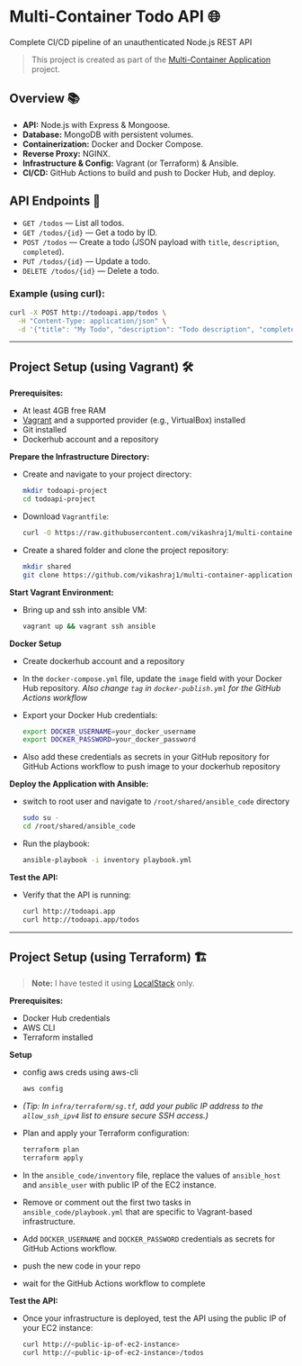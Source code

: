 # Multi-Container Todo API 🌐

Complete CI/CD pipeline of an unauthenticated Node.js REST API

> This project is created as part of the [Multi-Container Application](https://roadmap.sh/projects/multi-container-service) project.

## Overview 📚

- **API:** Node.js with Express & Mongoose.
- **Database:** MongoDB with persistent volumes.
- **Containerization:** Docker and Docker Compose.
- **Reverse Proxy:** NGINX.
- **Infrastructure & Config:** Vagrant (or Terraform) & Ansible.
- **CI/CD:** GitHub Actions to build and push to Docker Hub, and deploy.

## API Endpoints 🔗

- `GET /todos` — List all todos.
- `GET /todos/{id}` — Get a todo by ID.
- `POST /todos` — Create a todo (JSON payload with `title`, `description`, `completed`).
- `PUT /todos/{id}` — Update a todo.
- `DELETE /todos/{id}` — Delete a todo.

### Example (using curl):

```bash
curl -X POST http://todoapi.app/todos \
  -H "Content-Type: application/json" \
  -d '{"title": "My Todo", "description": "Todo description", "completed": false}'
```

---

## Project Setup (using Vagrant) 🛠

**Prerequisites:**  
- At least 4GB free RAM  
- [Vagrant](https://www.vagrantup.com/) and a supported provider (e.g., VirtualBox) installed  
- Git installed  
- Dockerhub account and a repository

 **Prepare the Infrastructure Directory:**
   - Create and navigate to your project directory:
     ```bash
     mkdir todoapi-project
     cd todoapi-project
     ```
   - Download `Vagrantfile`:
     ```bash
     curl -O https://raw.githubusercontent.com/vikashraj1/multi-container-application/refs/heads/main/Infra/vagrant/Vagrantfile
     ```
   - Create a shared folder and clone the project repository:
     ```bash
     mkdir shared
     git clone https://github.com/vikashraj1/multi-container-application.git shared
     ```

 **Start Vagrant Environment:**
   - Bring up and ssh into ansible VM:
     ```bash
     vagrant up && vagrant ssh ansible
     ```


 **Docker Setup**
   - Create dockerhub account and a repository

   - In the `docker-compose.yml` file, update the `image` field with your Docker Hub repository. *Also change `tag` in `docker-publish.yml` for the GitHub Actions workflow*


   - Export your Docker Hub credentials:
     ```bash
     export DOCKER_USERNAME=your_docker_username
     export DOCKER_PASSWORD=your_docker_password
     ```
   - Also add these credentials as secrets in your GitHub repository for GitHub Actions workflow to push image to your dockerhub repository


 **Deploy the Application with Ansible:**

   - switch to root user and navigate to `/root/shared/ansible_code` directory
     ```bash
     sudo su -
     cd /root/shared/ansible_code
     ```

   - Run the playbook:
     ```bash
     ansible-playbook -i inventory playbook.yml
     ```

 **Test the API:**
   - Verify that the API is running:
     ```bash
     curl http://todoapi.app
     curl http://todoapi.app/todos
     ```

---

## Project Setup (using Terraform) 🏗️

> **Note:** I have tested it using [LocalStack](https://localstack.cloud/) only.  

**Prerequisites:**  
- Docker Hub credentials  
- AWS CLI
- Terraform installed


**Setup**

- config aws creds using aws-cli
    ```bash
    aws config
    ```


- *(Tip: In `infra/terraform/sg.tf`, add your public IP address to the `allow_ssh_ipv4` list to ensure secure SSH access.)*


- Plan and apply your Terraform configuration:
    ```bash
    terraform plan
    terraform apply
    ```

- In the `ansible_code/inventory` file, replace the values of `ansible_host` and `ansible_user` with public IP of the EC2 instance.

- Remove or comment out the first two tasks in `ansible_code/playbook.yml` that are specific to Vagrant-based infrastructure.

- Add `DOCKER_USERNAME` and `DOCKER_PASSWORD` credentials as secrets for GitHub Actions workflow.

- push the new code in your repo

- wait for the GitHub Actions workflow to complete

**Test the API:**
   - Once your infrastructure is deployed, test the API using the public IP of your EC2 instance:
     ```bash
     curl http://<public-ip-of-ec2-instance>
     curl http://<public-ip-of-ec2-instance>/todos
     ```
